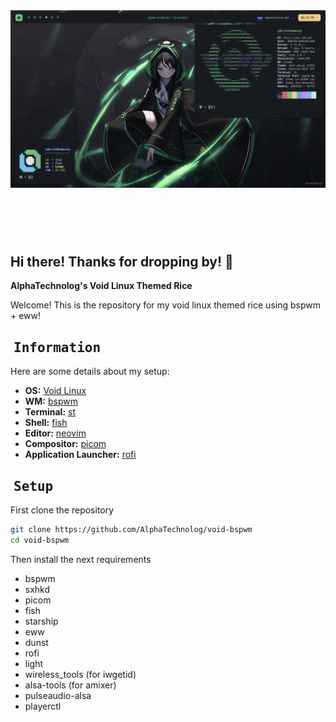 <!-- inspired by rxyhn's readme -->

<!-- RICE PREVIEW -->
<div align="center">
   <a href="#--------">
      <img src="assets/banner.png" alt="Rice Preview">
   </a>
</div>

<br>

<!-- BADGES -->
<h1>
  <a href="#--------">
    <img alt="" align="left" src="https://img.shields.io/github/stars/AlphaTechnolog/void-bspwm?color=f1cf8a&labelColor=f1cf8a&style=for-the-badge"/>
  </a>
  <a href="#--------">
    <img alt="" align="right" src="https://badges.pufler.dev/visits/AlphaTechnolog/void-bspwm?style=for-the-badge&color=7ddac5&logoColor=white&labelColor=7ddac5"/>
  </a>
</h1>

<br>

## Hi there! Thanks for dropping by! :green_heart:
<b>  AlphaTechnolog's Void Linux Themed Rice  </b>

Welcome! This is the repository for my void linux themed rice using bspwm + eww!

<!-- INFORMATION -->
## ‎ <samp>Information</samp> 

Here are some details about my setup:

- **OS:** [Void Linux](https://archlinux.org)
- **WM:** [bspwm](https://github.com/baskerville/bspwm)
- **Terminal:** [st](https://github.com/alacritty/alacritty)
- **Shell:** [fish](https://fishshell.com/)
- **Editor:** [neovim](https://github.com/neovim/neovim)
- **Compositor:** [picom](https://github.com/yshui/picom)
- **Application Launcher:** [rofi](https://github.com/davatorium/rofi)

<!-- SETUP -->
## ‎ <samp>Setup</samp>

First clone the repository

```sh
git clone https://github.com/AlphaTechnolog/void-bspwm
cd void-bspwm
```

Then install the next requirements

- bspwm
- sxhkd
- picom
- fish
- starship
- eww
- dunst
- rofi
- light
- wireless_tools (for iwgetid)
- alsa-tools (for amixer)
- pulseaudio-alsa
- playerctl
